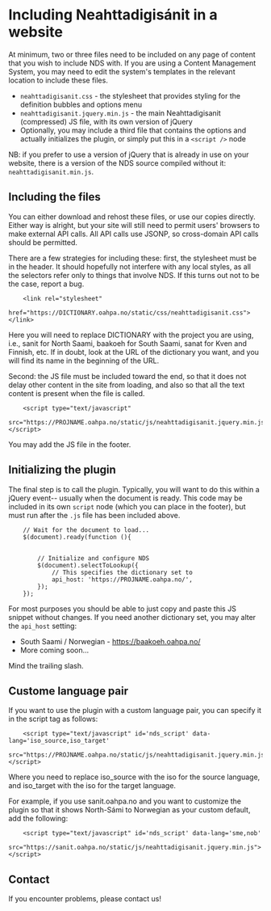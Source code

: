 #  Including Neahttadigisánit in a website


At minimum, two or three files need to be included on any page of content that
you wish to include NDS with. If you are using a Content Management System, you
may need to edit the system's templates in the relevant location to include
these files.


* `neahttadigisanit.css` - the stylesheet that provides styling for the
  definition bubbles and options menu
* `neahttadigisanit.jquery.min.js` - the main Neahttadigisanit (compressed) JS
  file, with its own version of jQuery
* Optionally, you may include a third file that contains the options and
  actually initializes the plugin, or simply put this in a `<script />` node


NB: if you prefer to use a version of jQuery that is already in use on your
website, there is a version of the NDS source compiled without it:
`neahttadigisanit.min.js`.


##  Including the files


You can either download and rehost these files, or use our copies directly.
Either way is alright, but your site will still need to permit users' browsers
to make external API calls. All API calls use JSONP, so cross-domain API calls
should be permitted.


There are a few strategies for including these: first, the stylesheet must be
in the header. It should hopefully not interfere with any local styles, as all
the selectors refer only to things that involve NDS. If this turns out not to
be the case, report a bug.


```
    <link rel="stylesheet"
          href="https://DICTIONARY.oahpa.no/static/css/neahttadigisanit.css"></link>
```


Here you will need to replace DICTIONARY with the project you are using, i.e.,
sanit for North Saami, baakoeh for South Saami, sanat for Kven and Finnish, etc. If in doubt, look at the URL of the dictionary you want, and you will find its name in the beginning of the URL.


Second: the JS file must be included toward the end, so that it does not delay
other content in the site from loading, and also so that all the text content
is present when the file is called.




```
    <script type="text/javascript"
            src="https://PROJNAME.oahpa.no/static/js/neahttadigisanit.jquery.min.js"></script>
```


You may add the JS file in the footer.


##  Initializing the plugin


The final step is to call the plugin. Typically, you will want to do this
within a jQuery event-- usually when the document is ready. This code may be
included in its own `script` node (which you can place in the footer), but must run after the `.js` file has been
included above.


```
    // Wait for the document to load...
    $(document).ready(function (){


        // Initialize and configure NDS
        $(document).selectToLookup({
            // This specifies the dictionary set to
            api_host: 'https://PROJNAME.oahpa.no/',
        });
    });
```






For most purposes you should be able to just copy and paste this JS snippet
without changes. If you need another dictionary set, you may alter the
`api_host` setting:


* South Saami / Norwegian - https://baakoeh.oahpa.no/
* More coming soon...


Mind the trailing slash.


##  Custome language pair


If you want to use the plugin with a custom language pair, you can specify it in the script tag as follows:


```
    <script type="text/javascript" id='nds_script' data-lang='iso_source,iso_target'
            src="https://PROJNAME.oahpa.no/static/js/neahttadigisanit.jquery.min.js"></script>
```


Where you need to replace iso_source with the iso for the source language, and iso_target with the iso for the target language.


For example, if you use sanit.oahpa.no and you want to customize the plugin so that it shows North-Sámi to Norwegian as your custom default, add the following:


```
    <script type="text/javascript" id='nds_script' data-lang='sme,nob'
            src="https://sanit.oahpa.no/static/js/neahttadigisanit.jquery.min.js"></script>
```




##  Contact


If you encounter problems, please contact us!
